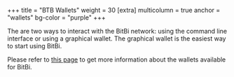 +++
title = "BTB Wallets"
weight = 30
[extra]
multicolumn = true
anchor = "wallets"
bg-color = "purple"
+++

The are two ways to interact with the BitBi network: using the command line interface or using a graphical wallet. The graphical wallet is the easiest way to start using BitBi. 

Please refer to [this page](/software/wallets) to get more information about the wallets available for BitBi.